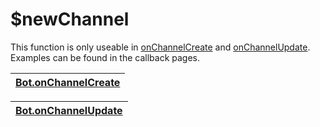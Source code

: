 # $newChannel

This function is only useable in [onChannelCreate](callbacks/bot.onchannelcreate.md) and [onChannelUpdate](callbacks/bot.onchannelupdate.md). Examples can be found in the callback pages.  

| [**Bot.onChannelCreate**](callbacks/bot.onchannelcreate.md) |
| ----------------------------------------------------------- |

| [**Bot.onChannelUpdate**](callbacks/bot.onchannelupdate.md) |
| ----------------------------------------------------------- |
